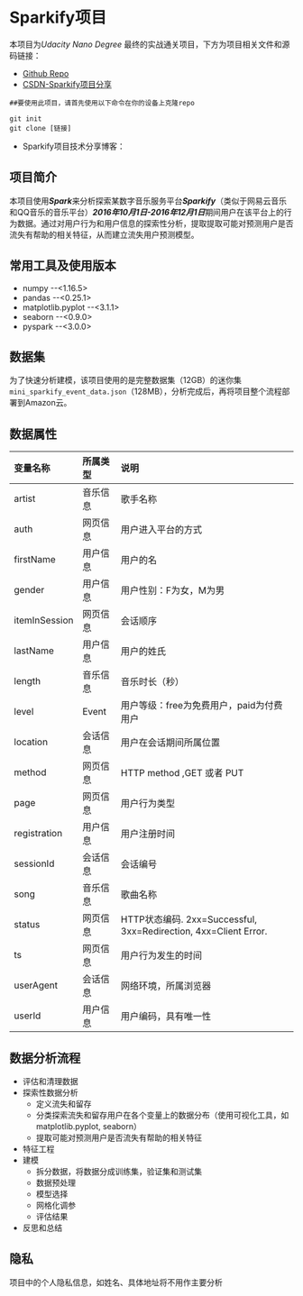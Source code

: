 # Sparkify项目

本项目为*Udacity Nano Degree* 最终的实战通关项目，下方为项目相关文件和源码链接：

- [Github Repo](https://github.com/Novelan/Sparkify)
- [CSDN-Sparkify项目分享](https://blog.csdn.net/novelan/article/details/108325284)

```
##要使用此项目，请首先使用以下命令在你的设备上克隆repo

git init
git clone [链接]
```

- Sparkify项目技术分享博客：

## 项目简介

本项目使用***Spark***来分析探索某数字音乐服务平台***Sparkify***（类似于网易云音乐和QQ音乐的音乐平台）***2016年10月1日-2016年12月1日***期间用户在该平台上的行为数据。通过对用户行为和用户信息的探索性分析，提取提取可能对预测用户是否流失有帮助的相关特征，从而建立流失用户预测模型。

## 常用工具及使用版本

- numpy  --<1.16.5>
- pandas --<0.25.1>
- matplotlib.pyplot --<3.1.1>
- seaborn  --<0.9.0>
- pyspark --<3.0.0>

## 数据集
为了快速分析建模，该项目使用的是完整数据集（12GB）的迷你集`mini_sparkify_event_data.json`（128MB），分析完成后，再将项目整个流程部署到Amazon云。


## 数据属性
| 变量名称 | 所属类型 | 说明 |
| :- | :- | :- |
| artist | 音乐信息 | 歌手名称 |
| auth | 网页信息 | 用户进入平台的方式 |
| firstName | 用户信息 | 用户的名 |
| gender | 用户信息 | 用户性别：F为女，M为男 |
| itemInSession | 网页信息 | 会话顺序 |
| lastName | 用户信息 | 用户的姓氏 |
| length | 音乐信息 | 音乐时长（秒） |
| level | Event | 用户等级：free为免费用户，paid为付费用户 |
| location | 会话信息 | 用户在会话期间所属位置 |
| method | 网页信息 | HTTP method ,GET 或者 PUT |
| page | 网页信息 | 用户行为类型 |
| registration | 用户信息 | 用户注册时间 |
| sessionId | 会话信息 | 会话编号 |
| song | 音乐信息 | 歌曲名称 |
| status | 网页信息 | HTTP状态编码. 2xx=Successful, 3xx=Redirection, 4xx=Client Error. |
| ts | 网页信息 | 用户行为发生的时间 |
| userAgent | 会话信息 | 网络环境，所属浏览器 |
| userId | 用户信息 | 用户编码，具有唯一性 |

## 数据分析流程
- 评估和清理数据
- 探索性数据分析
    - 定义流失和留存
    - 分类探索流失和留存用户在各个变量上的数据分布（使用可视化工具，如matplotlib.pyplot, seaborn）
    - 提取可能对预测用户是否流失有帮助的相关特征
- 特征工程
- 建模
    - 拆分数据，将数据分成训练集，验证集和测试集
    - 数据预处理
    - 模型选择
    - 网格化调参
    - 评估结果
- 反思和总结


## 隐私
项目中的个人隐私信息，如姓名、具体地址将不用作主要分析


